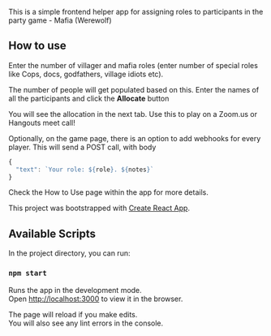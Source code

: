 This is a simple frontend helper app for assigning roles to participants in the party game - Mafia (Werewolf)

## How to use

Enter the number of villager and mafia roles (enter number of special roles like Cops, docs, godfathers, village idiots etc).

The number of people will get populated based on this. Enter the names of all the participants and click the **Allocate** button

You will see the allocation in the next tab. Use this to play on a Zoom.us or Hangouts meet call!

Optionally, on the game page, there is an option to add webhooks for every player. This will send a POST call, with body 
```Javascript
{
  "text": `Your role: ${role}. ${notes}`
}
```

Check the How to Use page within the app for more details.

This project was bootstrapped with [Create React App](https://github.com/facebook/create-react-app).

## Available Scripts

In the project directory, you can run:

### `npm start`

Runs the app in the development mode.<br />
Open [http://localhost:3000](http://localhost:3000) to view it in the browser.

The page will reload if you make edits.<br />
You will also see any lint errors in the console.
